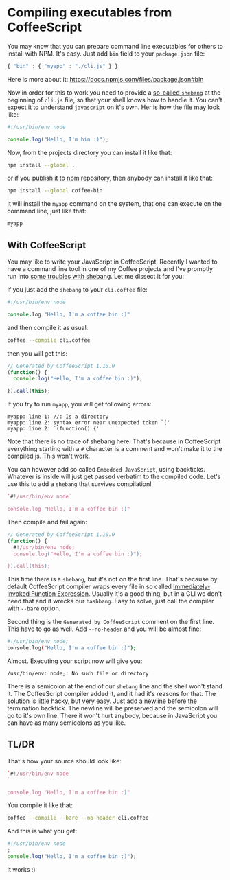 Compiling executables from CoffeeScript
=======================================

You may know that you can prepare command line executables for others to install with NPM. It's easy. Just add `bin` field to your `package.json` file:

```javascript
{ "bin" : { "myapp" : "./cli.js" } }
```

Here is more about it: https://docs.npmjs.com/files/package.json#bin

Now in order for this to work you need to provide a [so-called `shebang`][shebang] at the beginning of `cli.js` file, so that your shell knows how to handle it. You can't expect it to understand `javascript` on it's own. Her is how the file may look like:

```javascript
#!/usr/bin/env node

console.log("Hello, I'm bin :)");
```

Now, from the projects directory you can install it like that:

```sh
npm install --global .
```

or if you [publish it to npm repository][publish], then anybody can install it like that:

```sh
npm install --global coffee-bin
```

It will install the `myapp` command on the system, that one can execute on the command line, just like that:

```sh
myapp
```

With CoffeeScript
-----------------

You may like to write your JavaScript in CoffeeScript. Recently I wanted to have a command line tool in one of my Coffee projects and I've promptly run into [some troubles with shebang][issue]. Let me dissect it for you:

If you just add the `shebang` to your `cli.coffee` file:

```coffeescript
#!/usr/bin/env node

console.log "Hello, I'm a coffee bin :)"
```

and then compile it as usual:

```sh
coffee --compile cli.coffee
```

then you will get this:

```javascript
// Generated by CoffeeScript 1.10.0
(function() {
  console.log("Hello, I'm a coffee bin :)");

}).call(this);
```

If you try to run `myapp`, you will get following errors:

```
myapp: line 1: //: Is a directory
myapp: line 2: syntax error near unexpected token `('
myapp: line 2: `(function() {'
```

Note that there is no trace of shebang here. That's because in CoffeeScript everything starting with a `#` character is a comment and won't make it to the compiled js.  This won't work.

You can however add so called `Embedded JavaScript`, using backticks. Whatever is inside will just get passed verbatim to the compiled code. Let's use this to add a `shebang` that survives compilation!

```coffeescript
`#!/usr/bin/env node`

console.log "Hello, I'm a coffee bin :)"
```

Then compile and fail again:

```javascript
// Generated by CoffeeScript 1.10.0
(function() {
  #!/usr/bin/env node;
  console.log("Hello, I'm a coffee bin :)");

}).call(this);
```

This time there is a `shebang`, but it's not on the first line. That's because by default CoffeeScript compiler wraps every file in so called [Immediately-Invoked Function Expression][iife]. Usually it's a good thing, but in a CLI we don't need that and it wrecks our `hashbang`. Easy to solve, just call the compiler with `--bare` option.

Second thing is the `Generated by CoffeeScript` comment on the first line. This have to go as well. Add `--no-header` and you will be almost fine:

```sh
#!/usr/bin/env node;
console.log("Hello, I'm a coffee bin :)");
```

Almost. Executing your script now will give you:

```
/usr/bin/env: node;: No such file or directory
```

There is a semicolon at the end of our `shebang` line and the shell won't stand it. The CoffeeScript compiler added it, and it had it's reasons for that. The solution is little hacky, but very easy. Just add a newline before the termination backtick. The newline will be preserved and the semicolon will go to it's own line. There it won't hurt anybody, because in JavaScript you can have as many semicolons as you like.

TL/DR
-----

That's how your source should look like:

```coffeescript
`#!/usr/bin/env node
`

console.log "Hello, I'm a coffee bin :)"
```

You compile it like that:

```sh
coffee --compile --bare --no-header cli.coffee
```

And this is what you get:

```javascript
#!/usr/bin/env node
;
console.log("Hello, I'm a coffee bin :)");
```

It works :)

[shebang]:  https://en.wikipedia.org/wiki/Shebang_(Unix)
[publish]:  https://docs.npmjs.com/getting-started/publishing-npm-packages
[issue]:    https://github.com/jashkenas/coffeescript/issues/2215
[iife]:      http://benalman.com/news/2010/11/immediately-invoked-function-expression/
